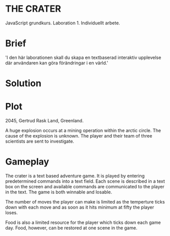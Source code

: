 # THE CRATER

JavaScript grundkurs.
Laboration 1.
Individuellt arbete.

# Brief
'I den här laborationen skall du skapa en textbaserad interaktiv upplevelse där användaren kan göra förändringar i en värld.'


# Solution
# Plot
2045, Gertrud Rask Land, Greenland.

A huge explosion occurs at a mining operation within the arctic circle. The cause of the explosion is unknown. The player and their team of three scientists are sent to investigate.

# Gameplay
The crater is a text based adventure game. It is played by entering predetermined commands into a text field. Each scene is described in a text box on the screen and available commands are communicated to the player in the text. The game is both winnable and losable. 

The number of moves the player can make is limited as the temperture ticks down with each move and as soon as it hits minimum at fifty the player loses.

Food is also a limited resource for the player which ticks down each game day. Food, however, can be restored at one scene in the game.